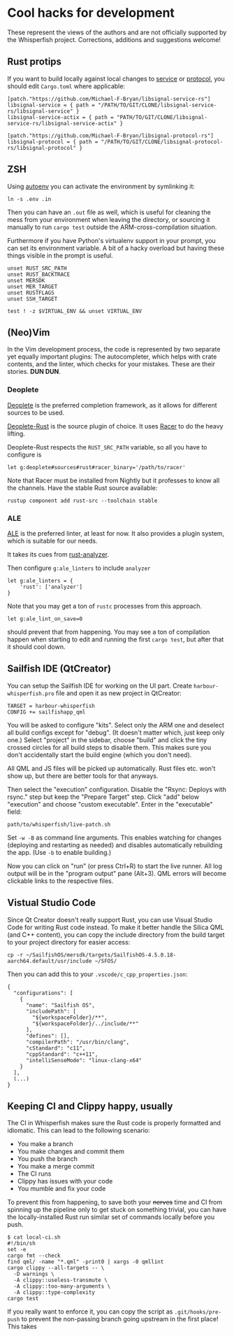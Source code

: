 # Cool hacks for development

These represent the views of the authors and are not officially
supported by the Whisperfish project. Corrections, additions and
suggestions welcome!

## Rust protips

If you want to build locally against local changes to
[service](https://github.com/Michael-F-Bryan/libsignal-service-rs) or
[protocol](https://github.com/Michael-F-Bryan/libsignal-protocol-rs),
you should edit `Cargo.toml` where applicable:

    [patch."https://github.com/Michael-F-Bryan/libsignal-service-rs"]
    libsignal-service = { path = "/PATH/TO/GIT/CLONE/libsignal-service-rs/libsignal-service" }
    libsignal-service-actix = { path = "PATH/TO/GIT/CLONE/libsignal-service-rs/libsignal-service-actix" }

    [patch."https://github.com/Michael-F-Bryan/libsignal-protocol-rs"]
    libsignal-protocol = { path = "/PATH/TO/GIT/CLONE/libsignal-protocol-rs/libsignal-protocol" }

## ZSH

Using [autoenv](https://github.com/zpm-zsh/autoenv) you can activate the
environment by symlinking it:

    ln -s .env .in

Then you can have an `.out` file as well, which is useful for cleaning
the mess from your environment when leaving the directory, or sourcing
it manually to run `cargo test` outside the ARM-cross-compilation
situation.

Furthermore if you have Python's virtualenv support in your prompt, you
can set its environment variable. A bit of a hacky overload but having
these things visible in the prompt is useful.

    unset RUST_SRC_PATH
    unset RUST_BACKTRACE
    unset MERSDK
    unset MER_TARGET
    unset RUSTFLAGS
    unset SSH_TARGET

    test ! -z $VIRTUAL_ENV && unset VIRTUAL_ENV

## (Neo)Vim

In the Vim development process, the code is represented by two separate
yet equally important plugins: The autocompleter, which helps with crate
contents, and the linter, which checks for your mistakes. These are
their stories. **DUN DUN**.

### Deoplete

[Deoplete](https://github.com/Shougo/deoplete.nvim) is the preferred
completion framework, as it allows for different sources to be used.

[Deoplete-Rust](https://github.com/sebastianmarkow/deoplete-rust) is the
source plugin of choice. It uses
[Racer](https://github.com/racer-rust/racer) to do the heavy lifting.

Deoplete-Rust respects the `RUST_SRC_PATH` variable, so all
you have to configure is

    let g:deoplete#sources#rust#racer_binary='/path/to/racer'

Note that Racer must be installed from Nightly but it professes to know
all the channels. Have the stable Rust source available:

    rustup component add rust-src --toolchain stable

### ALE

[ALE](https://github.com/dense-analysis/ale) is the preferred linter, at
least for now. It also provides a plugin system, which is suitable for
our needs.

It takes its cues from
[rust-analyzer](https://rust-analyzer.github.io/manual.html#rust-analyzer-language-server-binary).

Then configure `g:ale_linters` to include `analyzer`

    let g:ale_linters = {
        'rust': ['analyzer']
    }

Note that you may get a ton of `rustc` processes from this
approach.

    let g:ale_lint_on_save=0

should prevent that from happening. You may see a ton of compilation
happen when starting to edit and running the first `cargo test`,
but after that it should cool down.

## Sailfish IDE (QtCreator)

You can setup the Sailfish IDE for working on the UI part. Create
`harbour-whisperfish.pro` file and open it as new project in QtCreator:

    TARGET = harbour-whisperfish
    CONFIG += sailfishapp_qml

You will be asked to configure "kits". Select only the ARM one and
deselect all build configs except for "debug". (It doesn't matter
which, just keep only one.) Select "project" in the sidebar, choose
"build" and click the tiny crossed circles for all build steps to
disable them. This makes sure you don't accidentally start the build
engine (which you don't need).

All QML and JS files will be picked up automatically. Rust files etc.
won't show up, but there are better tools for that anyways.

Then select the "execution" configuration. Disable the "Rsync:
Deploys with rsync." step but keep the "Prepare Target" step. Click
"add" below "execution" and choose "custom executable". Enter in
the "executable" field:

    path/to/whisperfish/live-patch.sh

Set `-w -B` as command line arguments. This enables watching
for changes (deploying and restarting as needed) and disables
automatically rebuilding the app. (Use `-b` to enable building.)

Now you can click on "run" (or press Ctrl+R) to start the live runner.
All log output will be in the "program output" pane (Alt+3). QML
errors will become clickable links to the respective files.

## Vistual Studio Code

Since Qt Creator doesn't really support Rust, you can use Visual
Studio Code for writing Rust code instead. To make it better handle
the Silica QML (and C++ content), you can copy the include directory
from the build target to your project directory for easier access:

    cp -r ~/SailfishOS/mersdk/targets/SailfishOS-4.5.0.18-aarch64.default/usr/include ~/SFOS/

Then you can add this to your `.vscode/c_cpp_properties.json`:

    {
      "configurations": [
        {
          "name": "Sailfish OS",
          "includePath": [
            "${workspaceFolder}/**",
            "${workspaceFolder}/../include/**"
          ],
          "defines": [],
          "compilerPath": "/usr/bin/clang",
          "cStandard": "c11",
          "cppStandard": "c++11",
          "intelliSenseMode": "linux-clang-x64"
        }
      ],
      (...)
    }

## Keeping CI and Clippy happy, usually

The CI in Whisperfish makes sure the Rust code is properly formatted
and idiomatic. This can lead to the following scenario:

- You make a branch
- You make changes and commit them
- You push the branch
- You make a merge commit
- The CI runs
- Clippy has issues with your code
- You mumble and fix your code

To prevent this from happening, to save both your ~~nerves~~ time
and CI from spinning up the pipeline only to get stuck on something
trivial, you can have the locally-installed Rust run similar set of
commands locally before you push.

    $ cat local-ci.sh
    #!/bin/sh
    set -e
    cargo fmt --check
    find qml/ -name "*.qml" -print0 | xargs -0 qmllint
    cargo clippy --all-targets -- \
      -D warnings \
      -A clippy::useless-transmute \
      -A clippy::too-many-arguments \
      -A clippy::type-complexity
    cargo test

If you really want to enforce it, you can copy the script as
`.git/hooks/pre-push` to prevent the non-passing branch going upstream  in the
first place! This takes
